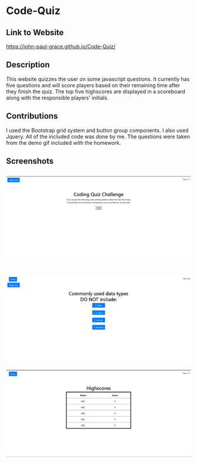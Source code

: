 # Code-Quiz

## Link to Website
https://john-paul-grace.github.io/Code-Quiz/

## Description

This website quizzes the user on some javascript questions. It currently has five questions and will score players based on their remaining time after they finish the quiz. The top five highscores are displayed in a scoreboard along with the responsible players' initials.

## Contributions

I used the Bootstrap grid system and button group components. I also used Jquery. All of the included code was done by me. The questions were taken from the demo gif included with the homework.

## Screenshots
![ScreenShot](./assets/Screenshot-1.PNG)
---
![ScreenShot](./assets/Screenshot-2.PNG)
---
![ScreenShot](./assets/Screenshot-3.PNG)
